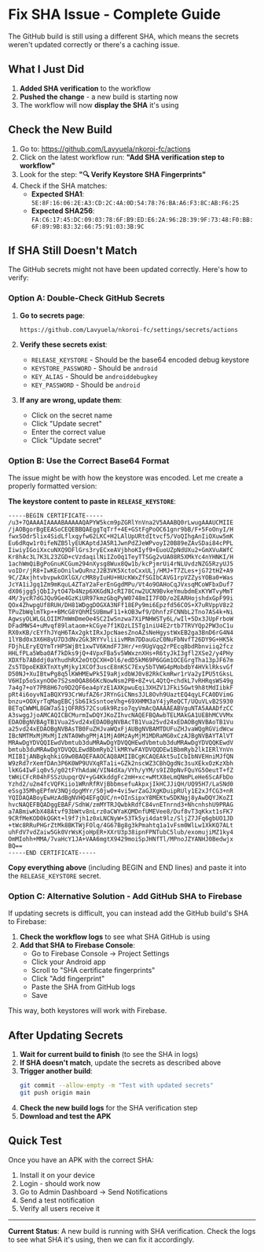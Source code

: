 # Fix SHA Issue - Complete Guide

The GitHub build is still using a different SHA, which means the secrets weren't updated correctly or there's a caching issue.

## What I Just Did

1. **Added SHA verification** to the workflow
2. **Pushed the change** - a new build is starting now
3. The workflow will now **display the SHA** it's using

## Check the New Build

1. Go to: https://github.com/Lavyuela/nkoroi-fc/actions
2. Click on the latest workflow run: **"Add SHA verification step to workflow"**
3. Look for the step: **"🔍 Verify Keystore SHA Fingerprints"**
4. Check if the SHA matches:
   - **Expected SHA1**: `5E:8F:16:06:2E:A3:CD:2C:4A:0D:54:78:76:BA:A6:F3:8C:AB:F6:25`
   - **Expected SHA256**: `FA:C6:17:45:DC:09:03:78:6F:B9:ED:E6:2A:96:2B:39:9F:73:48:F0:BB:6F:89:9B:83:32:66:75:91:03:3B:9C`

## If SHA Still Doesn't Match

The GitHub secrets might not have been updated correctly. Here's how to verify:

### Option A: Double-Check GitHub Secrets

1. **Go to secrets page**:
   ```
   https://github.com/Lavyuela/nkoroi-fc/settings/secrets/actions
   ```

2. **Verify these secrets exist**:
   - `RELEASE_KEYSTORE` - Should be the base64 encoded debug keystore
   - `KEYSTORE_PASSWORD` - Should be `android`
   - `KEY_ALIAS` - Should be `androiddebugkey`
   - `KEY_PASSWORD` - Should be `android`

3. **If any are wrong, update them**:
   - Click on the secret name
   - Click "Update secret"
   - Enter the correct value
   - Click "Update secret"

### Option B: Use the Correct Base64 Format

The issue might be with how the keystore was encoded. Let me create a properly formatted version:

**The keystore content to paste in `RELEASE_KEYSTORE`**:

```
-----BEGIN CERTIFICATE-----
/u3+7QAAAAIAAAABAAAAAQAPYW5kcm9pZGRlYnVna2V5AAABQ0rLwugAAAUCMIIE
/jAOBgorBgEEASoCEQEBBQAEggTqTrf+4E+GStFgPoOC61gnr9bB/F+5FoOnyI/H
fwxSOdr5lix4SidLflxqyfw62LKC+H2LAlUpURtdItvcf5/VoQIhgAnIiOXuw5mK
Eu6dRqw1r0ifeNZB5lyEUKAptdJA5R1JwnPdZJeWPvoyI20B89eZAvSDai84cPPL
IiwiyIGoiXxcuNXQ9DFlGrs3ryECxeAVjbhoKIyf9+EuoUZpNdUXu2+GmXVuAWfC
Kr8hAc3L7K3L23ZGD+cVzdaqilNiIZoOq1TeyTTSGg2vUA08R5XMkYc4nYHNKI/H
1achWmQiBgPoGnuKCGum294nXysg8Wux8Qw1b/kcPjmrUi4rNLUvdzNZG5RzyUJ5
voIDr/jR8+IwKEoOnilwQuRnzJ2B3VK5XctoCxxULj/HMJ+T7ZLes+jG72tHZ+A9
9C/ZAxjhtvbvpwkOXlGX/cMR8yIuHU+HUcKWxZfSGIbCAVG1rpVZZysYOBa0+Was
JcYA1iJgq1Zm9mKquL4ZTaY2aFerEnGgdMPu/Vt4o9OAHoCqJVxsqMCoWFbxDuf7
dX06jgg5jQbIJytO47b4Nzp6XKGdNJcRI78Cnw2UCN9BvkeYmubdmExKYWTvyMmT
4M/3ycR7dGJQu9Ge4GzKiUR97kmzGbqPyW0748mII7F0D/o2EARHojshdxGpF99i
QOx4ZhwpgUf8RUH/DH81WDggDOGXA3NFf18EPy9mi6Epzfd56COS+X7uRVppV8z2
TPuZbWqlmTkp++BMcG8YQhMISUBmwF11+kOB3wf9/DhnfzFCNNbL2Tno7AS4k+Ni
AgwsyOLWLGLOIIM7mWmDmeOe4SC2IwSnzwa7XiPNHWSTy6L/wIl+5Dx3JUpFrboW
DFadMWS4+uMvqf89lataom+kCGye7f1KQzLI5Tg1niU4E2rtb7TRVYQp2PW3oC1u
RX0xKB/cEYfhJYqH6TAx2gktIRxJpcNaesZnoAZsNeHgystWxEB2ga3BnD6rG4N4
1lYBd0x3X6H8yU7D3dNv2Gk3RYYvliiivMRm7DDauGzC0NuFbNvfT26DY9G+HK5k
FDjhLEryEQYmTrHPSWjBt1xwTV6KmdF73Hr/+n9UgVqq2rPEcq8bdRbnviiq2fcz
HHLfPLa5Wba0Af7kDks9jQ+4VpxFBa5v5WWxznXHs+R6tyJkI3gfl2XSe2/y4PHy
XDXfb7ABddj0aYhudhRX2eOtQCXH+Dl6/edD5kM69P6GGm1OCEGrgTha13pJF67m
Zs5TDpoEKBXTnXtyMjky1XCOf3uscE8nKSC7Exy5bTVWG4pMobdbY4HVklRksvGf
D50NJ+XuIBtwPg8q5lKWHMEwPk5I9aRjxdbWJ0v82RkCkmRwr1rVa2yIPU5tGksL
V6HIp5oSxynOOe7S2sm0QA866KcNowNsm2PB+8Z+vL4QtQ+chdkL7vRHRqsWS49g
7a4g7+oY7PR8H67o9D2QF6ea4pYzE1AXKpwuEqi3XHZV1JFki5Gwt9h8tMdIibkF
pRt4i6oyvNIaBQXY93CrWufAZ6rJRYnGiCNms3JL8Ovh9UaztEQ4qyLFCA0DVimG
bnzu+OOXyrTqMagEBCjSb6IkSsntoeVhg+69XHMM3aY4jyReQCT/UQuVLvB2S930
BETqCWWML8GW7aS1jOFRR572Csu6k9Rzso7qyVmAcQAAAAEABVguNTA5AAADfzCC
A3swggJjoAMCAQICBCMurmIwDQYJKoZIhvcNAQEFBQAwbTELMAkGA1UEBhMCVVMx
EDAOBgNVBAgTB1Vua25vd24xEDAOBgNVBAcTB1Vua25vd24xEDAOBgNVBAoTB1Vu
a25vd24xEDAOBgNVBAsTB0FuZHJvaWQxFjAUBgNVBAMTDUFuZHJvaWQgRGVidWcw
IBcNMTMxMjMxMjIzNTA0WhgPMjA1MjA0MzAyMjM1MDRaMG0xCzAJBgNVBAYTAlVT
MRAwDgYDVQQIEwdVbmtub3duMRAwDgYDVQQHEwdVbmtub3duMRAwDgYDVQQKEwdV
bmtub3duMRAwDgYDVQQLEwdBbmRyb2lkMRYwFAYDVQQDEw1BbmRyb2lkIERlYnVn
MIIBIjANBgkqhkiG9w0BAQEFAAOCAQ8AMIIBCgKCAQEAkt5uICbIbNVEHniMJfQN
W9zRd7rXemfDAn3P6K0WP9UVXqRTa1i+GZk2nscWZ3CBhQgdNc3suXEkxOzKzXbh
lkKG4IwFiq0v5/g02tFYhAdaW/VIN4dXa/VYh/yYM/s9IZ0pNvFQuYG5OeutT+fZ
tWHiCFcR04hFSSzUupqrQV+yG4KkddgFc2mH+xc+wMtX8eLmQNmPLeHe6ScAFbDo
Yzhd2/u2m4fcVQFKiio1WRnRfRVjBbbmsefuAkpxjIkHCJJiQH/UQ95H7/LaSNd0
eSsg35MhgEPfmV3NQjdpgMYr/S0jw0+4vi5wrZaGJXgKDuipRUly1E2xJfCG3+nR
YQIDAQABoyEwHzAdBgNVHQ4EFgQUC/n+OInSipxY8MEKtw5DKNgj8yAwDQYJKoZI
hvcNAQEFBQADggEBAF/SdhW/zmMYTRJQwbkRdfC84vnETnrnd3+NhcnhshU9PRAG
a7ABmiwKbX48Atvf93bWtv8nLrz0aCWYaKQMDnfUMEVee8/Duf8vT3qKkxt1sFK7
9CRfMeKOD0kQGKt+l9f7jh1z0xLNCNyW+53Tk5yi4dat9lz/SljZ7JFq6gbUO1JD
+tWc8RRuPHGrZtMk8BKTWjFOlq/4G67Bg8g3kPmahtq1a1vFsm0WlLw1XkKQ7ALt
uhFdV7vdZaiw5Gk0VrWsKjoHpER+XXrU3p38ipnFPNTubC5lub/exomujiMZ1ky4
OmMIohh+MMA/7vaHcY1JA+VAA6mgtX9429moiSpJHNfTl/MPnoJZYANHJ0Bedwjx
BQ==
-----END CERTIFICATE-----
```

**Copy everything above** (including BEGIN and END lines) and paste it into the `RELEASE_KEYSTORE` secret.

### Option C: Alternative Solution - Add GitHub SHA to Firebase

If updating secrets is difficult, you can instead add the GitHub build's SHA to Firebase:

1. **Check the workflow logs** to see what SHA GitHub is using
2. **Add that SHA to Firebase Console**:
   - Go to Firebase Console → Project Settings
   - Click your Android app
   - Scroll to "SHA certificate fingerprints"
   - Click "Add fingerprint"
   - Paste the SHA from GitHub logs
   - Save

This way, both keystores will work with Firebase.

## After Updating Secrets

1. **Wait for current build to finish** (to see the SHA in logs)
2. **If SHA doesn't match**, update the secrets as described above
3. **Trigger another build**:
   ```bash
   git commit --allow-empty -m "Test with updated secrets"
   git push origin main
   ```
4. **Check the new build logs** for the SHA verification step
5. **Download and test the APK**

## Quick Test

Once you have an APK with the correct SHA:
1. Install it on your device
2. Login - should work now
3. Go to Admin Dashboard → Send Notifications
4. Send a test notification
5. Verify all users receive it

---

**Current Status**: A new build is running with SHA verification. Check the logs to see what SHA it's using, then we can fix it accordingly.
